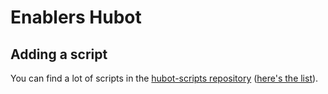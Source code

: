 # Enablers Hubot

## Adding a script

You can find a lot of scripts in the [hubot-scripts repository](https://github.com/github/hubot-scripts) ([here's the list](https://github.com/github/hubot-scripts/tree/master/src/scripts)).

